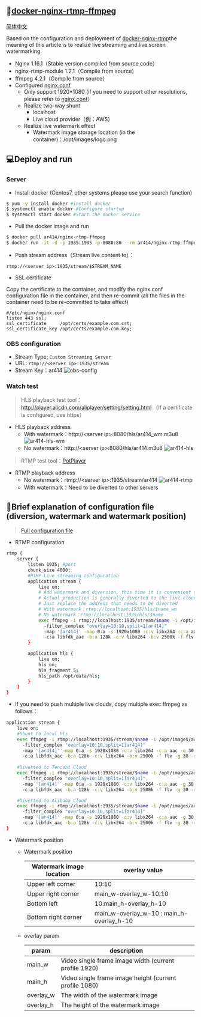 ## :whale:[docker-nginx-rtmp-ffmpeg](https://hub.docker.com/repository/docker/ar414/nginx-rtmp-ffmpeg)  
[简体中文](./CN-README.md)      

Based on the configuration and deployment of [docker-nginx-rtmp](https://github.com/alfg/docker-nginx-rtmp)the meaning of this article is to realize live streaming and live screen watermarking.
* Nginx 1.16.1（Stable version compiled from source code）
* nginx-rtmp-module 1.2.1（Compile from source）
* ffmpeg 4.2.1（Compile from source）
* Configured [nginx.conf](https://github.com/ar414-com/nginx-rtmp-ffmpeg-conf/blob/master/nginx.conf)
    * Only support 1920*1080 (if you need to support other resolutions, please refer to [nginx.conf](https://github.com/alfg/docker-nginx-rtmp/blob/master/nginx.conf)）
    * Realize two-way shunt
        * localhost
        * Live cloud provider（例：AWS）
    * Realize live watermark effect
        * Watermark image storage location (in the container)：/opt/images/logo.png

## :computer:Deploy and run
### Server
* Install docker (Centos7, other systems please use your search function)
```bash
$ yum -y install docker #install docker
$ systemctl enable docker #Configure startup
$ systemctl start docker #Start the docker service
```
* Pull the docker image and run
```bash
$ docker pull ar414/nginx-rtmp-ffmpeg
$ docker run -it -d -p 1935:1935 -p 8080:80 --rm ar414/nginx-rtmp-ffmpeg
```
* Push stream address（Stream live content to）：
```
rtmp://<server ip>:1935/stream/$STREAM_NAME
```
* SSL certificate

Copy the certificate to the container, and modify the nginx.conf configuration file in the container, and then re-commit (all the files in the container need to be re-committed to take effect)
```
#/etc/nginx/nginx.conf
listen 443 ssl;
ssl_certificate     /opt/certs/example.com.crt;
ssl_certificate_key /opt/certs/example.com.key;
```

### OBS configuration
* Stream Type: `Custom Streaming Server`
* URL: `rtmp://<server ip>:1935/stream`
* Stream Key：ar414
![obs-config](https://cdn.ar414.com/obs-config.png)

### Watch test
> HLS playback test tool：http://player.alicdn.com/aliplayer/setting/setting.html （If a certificate is configured, use https）

* HLS playback address
    * With watermark：http://\<server ip>:8080/hls/ar414_wm.m3u8
    ![ar414-hls-wm](https://cdn.ar414.com/ar414-hls-wm.png)
    * No watermark：http://\<server ip>:8080/hls/ar414.m3u8
    ![ar414-hls](https://cdn.ar414.com/ar414-hls.png)
    
> RTMP test tool：[PotPlayer](https://daumpotplayer.com/download/)

* RTMP playback address
    * No watermark：rtmp://\<server ip>:1935/stream/ar414
    ![ar414-rtmp](https://cdn.ar414.com/ar414-rtmp.png)
    * With watermark：Need to be diverted to other servers
    
## :page_facing_up:Brief explanation of configuration file (diversion, watermark and watermark position)
> [Full configuration file](https://github.com/ar414-com/nginx-rtmp-ffmpeg-conf/blob/master/nginx.conf)

* RTMP configuration
```bash
rtmp {
    server {
        listen 1935; #port
        chunk_size 4000;
        #RTMP Live streaming configuration
        application stream {
            live on;
            # Add watermark and diversion, this time it is convenient to test diversion directly to the current server hls
            # Actual production is generally diverted to the live cloud（AWS）
            # Just replace the address that needs to be diverted
            # With watermark：rtmp://localhost:1935/hls/$name_wm
            # No watermark：rtmp://localhost:1935/hls/$name
            exec ffmpeg -i rtmp://localhost:1935/stream/$name -i /opt/images/ar414.png
              -filter_complex "overlay=10:10,split=1[ar414]"
              -map '[ar414]' -map 0:a -s 1920x1080 -c:v libx264 -c:a aac -g 30 -r 30 -tune zerolatency -preset veryfast -crf 23 -f flv rtmp://localhost:1935/hls/$name_wm
              -c:a libfdk_aac -b:a 128k -c:v libx264 -b:v 2500k -f flv -g 30 -r 30 -s 1920x1080 -preset superfast -profile:v baseline rtmp://localhost:1935/hls/$name;
        }

        application hls {
            live on;
            hls on;
            hls_fragment 5;
            hls_path /opt/data/hls;
        }
    }
}
```
* If you need to push multiple live clouds, copy multiple exec ffmpeg as follows：
```bash
application stream {
    live on;
    #Shunt to local hls           
    exec ffmpeg -i rtmp://localhost:1935/stream/$name -i /opt/images/ar414.png
      -filter_complex "overlay=10:10,split=1[ar414]"
      -map '[ar414]' -map 0:a -s 1920x1080 -c:v libx264 -c:a aac -g 30 -r 30 -tune zerolatency -preset veryfast -crf 23 -f flv rtmp://localhost:1935/hls/$name_wm
      -c:a libfdk_aac -b:a 128k -c:v libx264 -b:v 2500k -f flv -g 30 -r 30 -s 1920x1080 -preset superfast -profile:v baseline rtmp://localhost:1935/hls/$name;
    
    #Diverted to Tencent Cloud
    exec ffmpeg -i rtmp://localhost:1935/stream/$name -i /opt/images/ar414.png
      -filter_complex "overlay=10:10,split=1[ar414]"
      -map '[ar414]' -map 0:a -s 1920x1080 -c:v libx264 -c:a aac -g 30 -r 30 -tune zerolatency -preset veryfast -crf 23 -f flv rtmp://live-push.tencent.com/stream/$name_wm
      -c:a libfdk_aac -b:a 128k -c:v libx264 -b:v 2500k -f flv -g 30 -r 30 -s 1920x1080 -preset superfast -profile:v baseline rtmp://live-push.tencent.com/stream/$name;

    #Diverted to Alibaba Cloud
    exec ffmpeg -i rtmp://localhost:1935/stream/$name -i /opt/images/ar414.png
      -filter_complex "overlay=10:10,split=1[ar414]"
      -map '[ar414]' -map 0:a -s 1920x1080 -c:v libx264 -c:a aac -g 30 -r 30 -tune zerolatency -preset veryfast -crf 23 -f flv rtmp://live-push.aliyun.com/stream/$name_wm
      -c:a libfdk_aac -b:a 128k -c:v libx264 -b:v 2500k -f flv -g 30 -r 30 -s 1920x1080 -preset superfast -profile:v baseline rtmp://live-push.aliyun.com/stream/$name;
}
```  

* Watermark position
    * Watermark position
    
        |  Watermark image location   | overlay value  |
        |  ----   | ----  |
        | Upper left corner  | 10:10 |
        | Upper right corner  | main_w-overlay_w-10:10 |
        | Bottom left  | 10:main_h-overlay_h-10 |
        | Bottom right corner  | main_w-overlay_w-10 : main_h-overlay_h-10 |
    * overlay param
    
        |  param   | description  |
        |  ----   | ----  |
        | main_w  | Video single frame image width (current profile 1920) |
        | main_h  | Video single frame image height (current profile 1080) |
        | overlay_w  | The width of the watermark image |
        | overlay_h  | The height of the watermark image |     
